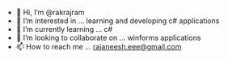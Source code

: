 - 👋 Hi, I’m @rakrajram
- 👀 I’m interested in ... learning and developing c# applications
- 🌱 I’m currently learning ... c#
- 💞️ I’m looking to collaborate on ... winforms applications
- 📫 How to reach me ... rajaneesh.eee@gmail.com

<!---
rakrajram/rakrajram is a ✨ special ✨ repository because its `README.md` (this file) appears on your GitHub profile.
You can click the Preview link to take a look at your changes.
--->
